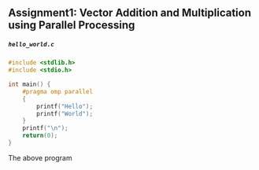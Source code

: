 Assignment1: Vector Addition and Multiplication using Parallel Processing
---

##### `hello_world.c`
```c
#include <stdlib.h>
#include <stdio.h>

int main() {
	#pragma omp parallel
	{
		printf("Hello");
		printf("World");
	}
	printf("\n");
	return(0);
}
```

The above program 
